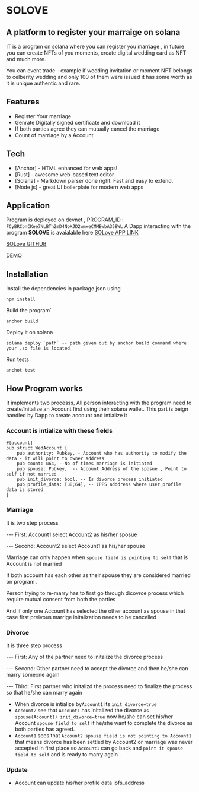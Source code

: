 # SOLOVE
##  A platform to register your marraige on solana 

IT is a program on solana where you can register you marriage , in future you can create NFTs of you moments, create digital wedding card as NFT and much more.

You can event trade - example if wedding invitation or moment  NFT belongs to celberity wedding  and only 100 of them were issued it has some worth as it is unique authentic and rare.



## Features

- Register Your marriage
- Genrate Digitally signed certificate and download it
- If both parties agree they can mutually cancel the marriage 
- Count of marriage by a Account

## Tech
- [Anchor] - HTML enhanced for web apps!
- [Rust] - awesome web-based text editor
- [Solana] - Markdown parser done right. Fast and easy to extend.
- [Node js] - great UI boilerplate for modern web apps


## Application
Program is deployed on devnet , PROGRAM_ID : `FCyBRCbnCKee7NLBTn2mD4NoXJD2wmxeCMMEwbA358WL`
A Dapp interacting with the program  **SOLOVE**  is avaialable here [SOLove APP LINK ](http://solove.s3-website.ap-south-1.amazonaws.com/)

[SOLove GITHUB](https://github.com/keshrisohit/sollov_app)

[DEMO](https://youtu.be/pBQuEkMW2D4)

## Installation

Install the dependencies in package.json using 
```
npm install
```
Build the program`
```
anchor build
```
 Deploy it on solana 
 
 ```
 solana deploy `path` -- path given out by anchor build command where your .so file is located
 ```
 
 Run tests
 ```
 anchot test
```


## How Program works
It implements two processs, All person interacting with the program need to create/initalize  an Account first using their solana wallet.
This part is beign handled by Dapp to create account and intialize it
### Account is intialize with these fields
```
#[account]
pub struct WedAccount {
    pub authority: Pubkey, - Account who has authority to modify the data - it will point to owner address
    pub count: u64, --No of times marriage is initiated
    pub spouse: Pubkey,  -- Account Address of the sposue , Point to self if not married
    pub init_divorce: bool, -- Is divorce process initiated
    pub profile_data: [u8;64], -- IPFS adddress where user profile data is stored
}
```


### Marriage
It is two step process 

--- First: Account1 select Account2 as his/her sposue 

--- Second: Account2 select Account1 as his/her spouse 

Marriage can only happen when `spouse field is pointing to self` that is Account is not married 

If both account has each other as their spouse they are considered married on program .

Person trying to re-marry has to first go through dicovrce process which require mutual consent from both the parties 

And if only one Account has selected the other account as spouse  in that case first preivous marrige initalization needs to be cancelled



### Divorce
It is three step process

---  First: Any of the partner need to initalize the divorce process 

--- Second: Other partner need to accept the divorce and  then he/she can marry someone again 

--- Third: First partner who initalizd the process need to finalize the process so that he/she can marry again

- When divorce is intialize by`Account1` its `init_divorce=true`
- `Account2` see that `Account1` has initalized the divorce `as spouse(Account1) init_divorce=true` now he/she can set his/her Account `spouse field to self` if  he/she want to complete the divorce as both parties has agreed.
- `Account1` sees that `Account2 spouse field is not pointing to Account1` that means divorce has been settled by Account2 or marriage was never accepted in first place so `Account1` can go back and `point it spouse field to self` and is ready to marry again .

### Update
- Account can update his/her profile data ipfs_address




